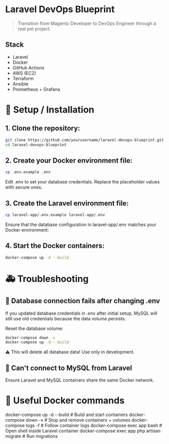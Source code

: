 # Laravel DevOps Blueprint

> Transition from Magento Developer to DevOps Engineer through a real pet project.

## Stack
- Laravel
- Docker
- GitHub Actions
- AWS (EC2)
- Terraform
- Ansible
- Prometheus + Grafana

# 🚀 Setup / Installation
## 1. Clone the repository:
```bash
git clone https://github.com/yourusername/laravel-devops-blueprint.git
cd laravel-devops-blueprint
```

## 2. Create your Docker environment file:
```bash
cp .env.example .env
```
Edit .env to set your database credentials. Replace the placeholder values with secure ones.

## 3. Create the Laravel environment file:
```bash
cp laravel-app/.env.example laravel-app/.env
```
Ensure that the database configuration in laravel-app/.env matches your Docker environment:

## 4. Start the Docker containers:
```bash
docker-compose up -d --build
```

# 🚑 Troubleshooting
## 🔐 Database connection fails after changing .env
If you updated database credentials in .env after initial setup, MySQL will still use old credentials because the data volume persists.

Reset the database volume:
```bash
docker-compose down -v
docker-compose up -d --build
```
⚠️ This will delete all database data! Use only in development.

## 🐘 Can't connect to MySQL from Laravel
Ensure Laravel and MySQL containers share the same Docker network.

# 🐳 Useful Docker commands
docker-compose up -d --build                  # Build and start containers
docker-compose down -v                        # Stop and remove containers + volumes
docker-compose logs -f                        # Follow container logs
docker-compose exec app bash                  # Open shell inside Laravel container
docker-compose exec app php artisan migrate   # Run migrations
